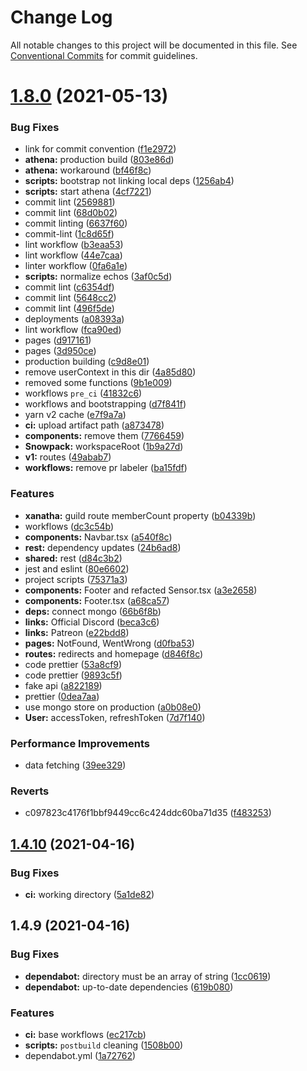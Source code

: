 # Change Log

All notable changes to this project will be documented in this file.
See [Conventional Commits](https://conventionalcommits.org) for commit guidelines.

# [1.8.0](https://github.com/oadpoaw/xetha/compare/v1.4.10...v1.8.0) (2021-05-13)


### Bug Fixes

* link for commit convention ([f1e2972](https://github.com/oadpoaw/xetha/commit/f1e2972d4453b2e785702fda070d21c3fb2ad496))
* **athena:** production build ([803e86d](https://github.com/oadpoaw/xetha/commit/803e86d232692468243b3e0d6c8d7e478cea1fe4))
* **athena:** workaround ([bf46f8c](https://github.com/oadpoaw/xetha/commit/bf46f8c171ac1d3a7763445a78916bf51ef25342))
* **scripts:** bootstrap not linking local deps ([1256ab4](https://github.com/oadpoaw/xetha/commit/1256ab49821c95f6b3f124dd577f84d414e63aec))
* **scripts:** start athena ([4cf7221](https://github.com/oadpoaw/xetha/commit/4cf722188827842b58604c927698e46b52964b28))
* commit lint ([2569881](https://github.com/oadpoaw/xetha/commit/2569881f63761520a5eb8a4684d1a292332f21d1))
* commit lint ([68d0b02](https://github.com/oadpoaw/xetha/commit/68d0b0275d4cea024f9ef150b73001c91a59d496))
* commit linting ([6637f60](https://github.com/oadpoaw/xetha/commit/6637f60022c152d65c4f74da701e5fa4f9923935))
* commit-lint ([1c8d65f](https://github.com/oadpoaw/xetha/commit/1c8d65fbf433667af904a5a8b4e2cccd236321ce))
* lint workflow ([b3eaa53](https://github.com/oadpoaw/xetha/commit/b3eaa530f2a574dada45149f0d16824310fc96f6))
* lint workflow ([44e7caa](https://github.com/oadpoaw/xetha/commit/44e7caa72f8689d332b99e7ca9710f2bef07d0b0))
* linter workflow ([0fa6a1e](https://github.com/oadpoaw/xetha/commit/0fa6a1e9e5b1c8cee41d305472e7c677c5282452))
* **scripts:** normalize echos ([3af0c5d](https://github.com/oadpoaw/xetha/commit/3af0c5db17b431abb4b3c6ed6575643bf7e7f1d7))
* commit lint ([c6354df](https://github.com/oadpoaw/xetha/commit/c6354dfe999c102adf42833095101f8d9691ae3b))
* commit lint ([5648cc2](https://github.com/oadpoaw/xetha/commit/5648cc2843c6cc31ffb9c5c23892ba1b1af4c8dc))
* commit lint ([496f5de](https://github.com/oadpoaw/xetha/commit/496f5de96cb28a95ac49b8343004af2bac1e7889))
* deployments ([a08393a](https://github.com/oadpoaw/xetha/commit/a08393a68cf62b06234c9016ec0a3ab295a6ed94))
* lint workflow ([fca90ed](https://github.com/oadpoaw/xetha/commit/fca90edafa78781f9550edbe03bf75a0de8e404d))
* pages ([d917161](https://github.com/oadpoaw/xetha/commit/d9171610478c2ca11baec846cff64b6d445a24b9))
* pages ([3d950ce](https://github.com/oadpoaw/xetha/commit/3d950ced968b5878c3635b0f2b65fd9ba74bb9a4))
* production building ([c9d8e01](https://github.com/oadpoaw/xetha/commit/c9d8e01e4315a9857fa987a0356ac112f739a27c))
* remove userContext in this dir ([4a85d80](https://github.com/oadpoaw/xetha/commit/4a85d8009cd1abd3381c636805f60499acc689cd))
* removed some functions ([9b1e009](https://github.com/oadpoaw/xetha/commit/9b1e009840714917d794e22cc1d54b22bd987616))
* workflows `pre_ci` ([41832c6](https://github.com/oadpoaw/xetha/commit/41832c609e65684d4b8377298bbbebe3bd38f13f))
* workflows and bootstrapping ([d7f841f](https://github.com/oadpoaw/xetha/commit/d7f841f8e17b50ce88d531d54fffa0db55fc712c))
* yarn v2 cache ([e7f9a7a](https://github.com/oadpoaw/xetha/commit/e7f9a7a80f2ca12b98537a3491c47fcb9ebeca4d))
* **ci:** upload artifact path ([a873478](https://github.com/oadpoaw/xetha/commit/a873478f5528f2f9c761adaa16ace65a1381efcd))
* **components:** remove them ([7766459](https://github.com/oadpoaw/xetha/commit/7766459351da3c293abc6ad5f70c51aff55bb6a7))
* **Snowpack:** workspaceRoot ([1b9a27d](https://github.com/oadpoaw/xetha/commit/1b9a27d0a2c578afdebff36f3e5d694b632b51bc))
* **v1:** routes ([49abab7](https://github.com/oadpoaw/xetha/commit/49abab7ed084d6d5468ad58f9eb5dacc1040120e))
* **workflows:** remove pr labeler ([ba15fdf](https://github.com/oadpoaw/xetha/commit/ba15fdffe94532721c441e8d423cc1949fd49860))


### Features

* **xanatha:** guild route memberCount property ([b04339b](https://github.com/oadpoaw/xetha/commit/b04339b0ae8bc5d32acdc3f9831824656e0f02d3))
* workflows ([dc3c54b](https://github.com/oadpoaw/xetha/commit/dc3c54b6a3232b987adf0a685587dd66efbd2750))
* **components:** Navbar.tsx ([a540f8c](https://github.com/oadpoaw/xetha/commit/a540f8c8049a1209e4dcbb029c5b435a00ac3710))
* **rest:** dependency updates ([24b6ad8](https://github.com/oadpoaw/xetha/commit/24b6ad8215aaebdd285481aff3707bdd6b6e0834))
* **shared:** rest ([d84c3b2](https://github.com/oadpoaw/xetha/commit/d84c3b2e7efd8d42e1604f4a26be1370e93ef85b))
* jest and eslint ([80e6602](https://github.com/oadpoaw/xetha/commit/80e660293e4b976d18ad6895c0eb8ee1b23974c1))
* project scripts ([75371a3](https://github.com/oadpoaw/xetha/commit/75371a331ca0229b845f6f8f51ee3d9acd88c9a3))
* **components:** Footer and refacted Sensor.tsx ([a3e2658](https://github.com/oadpoaw/xetha/commit/a3e26580a6644357df156cea0130c8f254cb1506))
* **components:** Footer.tsx ([a68ca57](https://github.com/oadpoaw/xetha/commit/a68ca57e591d348d66353c12c5e8c1d707b9a144))
* **deps:** connect mongo ([66b6f8b](https://github.com/oadpoaw/xetha/commit/66b6f8bd42e8198a18804df8011479540ff713ef))
* **links:** Official Discord ([beca3c6](https://github.com/oadpoaw/xetha/commit/beca3c62b3d8b8f7a66178bfe164ebb0130d7424))
* **links:** Patreon ([e22bdd8](https://github.com/oadpoaw/xetha/commit/e22bdd8ad75de3eb63cf5eb3070b3687289ae9d1))
* **pages:** NotFound, WentWrong ([d0fba53](https://github.com/oadpoaw/xetha/commit/d0fba53006743340b103d9fac071cab271bd8984))
* **routes:** redirects and homepage ([d846f8c](https://github.com/oadpoaw/xetha/commit/d846f8cdda28a459a141341c59cc0f502bce78b3))
* code prettier ([53a8cf9](https://github.com/oadpoaw/xetha/commit/53a8cf919f77aa8dac752a1a1c17e978846ea682))
* code prettier ([9893c5f](https://github.com/oadpoaw/xetha/commit/9893c5fedfc7330d2aae62fdceb98dfff3e6c78a))
* fake api ([a822189](https://github.com/oadpoaw/xetha/commit/a822189952420b03d037b5650bd79de894083a1a))
* prettier ([0dea7aa](https://github.com/oadpoaw/xetha/commit/0dea7aa6f153fece5628b7a8513aaf995a6010ae))
* use mongo store on production ([a0b08e0](https://github.com/oadpoaw/xetha/commit/a0b08e0742dc6967413dfa8b343c637f3b21c670))
* **User:** accessToken, refreshToken ([7d7f140](https://github.com/oadpoaw/xetha/commit/7d7f140b877ead5f5c573ccd1368de2126e5f761))


### Performance Improvements

* data fetching ([39ee329](https://github.com/oadpoaw/xetha/commit/39ee329064628cb64aa209d290bd92344f748f4c))


### Reverts

* c097823c4176f1bbf9449cc6c424ddc60ba71d35 ([f483253](https://github.com/oadpoaw/xetha/commit/f483253a5a28ebab5ba6b15631654af883bdb335))





## [1.4.10](https://github.com/xetha-bot/xetha/compare/v1.4.9...v1.4.10) (2021-04-16)


### Bug Fixes

* **ci:** working directory ([5a1de82](https://github.com/xetha-bot/xetha/commit/5a1de82402e06323d9b8b0b5a01a0a1779483f5c))





## 1.4.9 (2021-04-16)


### Bug Fixes

* **dependabot:** directory must be an array of string ([1cc0619](https://github.com/xetha-bot/xetha/commit/1cc06197d2f3b350c8016a93cf582d7b1fd77df8))
* **dependabot:** up-to-date dependencies ([619b080](https://github.com/xetha-bot/xetha/commit/619b080051cc2b2db5cebd0f8a70062c983deea3))


### Features

* **ci:** base workflows ([ec217cb](https://github.com/xetha-bot/xetha/commit/ec217cb9dd05556d2d79e263d45931e669dfa342))
* **scripts:** `postbuild` cleaning ([1508b00](https://github.com/xetha-bot/xetha/commit/1508b00798d14f0ef2cf9b3cc8e0f7d69bb9b72e))
* dependabot.yml ([1a72762](https://github.com/xetha-bot/xetha/commit/1a7276231ae0ded1f00c0f1e9dd57e7310fe1b36))
